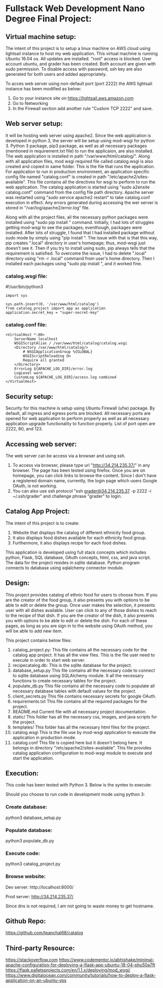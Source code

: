 # Fullstack Web Development Nano Degree Final Project:

## Virtual machine setup:

The intent of this project is to setup a linux machine on AWS cloud using lightsail instance to host my web application.
This virtual machine is running Ubuntu 16.04 os.  All updates are installed.
"root" access is blocked.  User account ubuntu, and grader has been created.  Both account are given with sudo permission.
To disable access with password, ssh key are also generated for both users and added appropriately.

To acces web server using non-default port (port 2222) the AWS lightsail instance has been modified as below:

 1. Go to your instance site on https://lightsail.aws.amazon.com
 2. Go to Networking
 3. In the Firewall section add another rule "Custom TCP 2222" and save.


## Web server setup:

It will be hosting web server using apache2.  Since the web application is developed in python 3,
the server will be setup using mod-wsgi for python 3.  Python 3 package, pip3 package, as well as
all necessary packages (mentioned in requirement.txt file) to run the applicaion, are also installed.
The web application is installed in path "/var/www/html/catalog/".  Along with all application files,
mod wsgi required file called catalog.wsgi is also created and copied in same folder.  This is the file
that runs the application.  For application to run in production environment, an application specific
config file named "catalog.conf" is created in path "/etc/apache2/sites-available".  This file contains
all the directives for wsgi to perform to run the web application.  The catalog application is started
using "sudo a2ensite catalog.conf" command from the config file path directory.  Apache server was
restarted using "sudo service apache2 restart" to take catalog.conf execution in effect.  Any errors generated
during accessing the wer server is stored in "/var/log/apache2/error.log" file.

Along with all the project files, all the necessary python packages were installed using "sudo pip install <package>"
command.  Initially, I had lots of struggles getting mod-wsgi to see the packages; eventhough, packages were
installed.  After lots of struggle, I found that I had installed package without sudo mode by simply using
"pip install <package>".  The issue with that is that this way, pip creates ".local" directory in user's homepage;
thus, mod-wsgi just doesn't see it.  Then if you try to install using sudo, pip always tells that the requirement
is satisfied.  To overcome the issue, I had to delete ".local" directory using "rm -r .local" command from
user's home directory.  Then I installed each packages using "sudo pip install <package>", and it worked fine.

### catalog.wsgi file:

#!/usr/bin/python3

```
import sys

sys.path.insert(0, '/var/www/html/catalog')
from catalog_project import app as application
application.secret_key = "super-secret-key"
```

### catalog.conf file:

```
<VirtualHost *:80>
	ServerName localhost
	WSGIScriptAlias / /var/www/html/catalog/catalog.wsgi
	<Directory /var/www/html/catalog/>
		# WSGIApplicationGroup %{GLOBAL}
		WSGIScriptReloading On
		Require all granted
	</Directory>
	ErrorLog ${APACHE_LOG_DIR}/error.log
	LogLevel warn
	CustomLog ${APACHE_LOG_DIR}/access.log combined
</VirtualHost>
```

## Security setup:

Security for this machine is setup using Ubuntu Firewall (ufw) package.  By default, all ingress and egress ports are blocked.
All necessary ports are opened for web application to perform properly as well as all necessary application upgrade
functionality to function properly.  List of port open are 2222, 80, and 123.


## Accessing web server:

The web server can be access via a browser and using ssh.

1. To access via browser, please type url "http://34.214.235.37/" in any browser.  The page has been tested using
firefox.  Once you are on homepage, you can click links to browse the content.  Since I don't have a
registered domain name, currently, the login page which users Google OAuth, is not working.
2. You can also use ssh protocol "ssh grader@34.214.235.37 -p 2222 -i ~/.ssh/grader" and challenge phrase "grader" to login.

## Catalog App Project:

The intent of this project is to create:

1. Website that displays the catalog of different ethnicity food group.
2. It also displays food dishes available for each ethnicity food group.
3. Furthermore, it also displays recipe for each food dishes.

This application is developed using full stack concepts which includes python, Flask, SQL database, OAuth concepts, html, css, and java script.  The data for the project resides in sqlite database.  Python program connects to database using sqlalchemy connector module.

## Design:

This project provides catalog of ethnic food for users to choose from.  If you are the creator of the food group, it also presents you with options to be able to edit or delete the group.  Once user makes the selection, it presents user with all dishes available.  User can click to any of those dishes to reach to the recipe of that dish.  If you are the creator of the dish, it also presents you with options to be able to edit or delete the dish.  For each of these pages, as long as you are sign in to the website using OAuth method, you will be able to add new item.

This project contains below files:

1. catalog_project.py:
    This file contains all the necessary code for the catalog app project.  It has all the view files.  This is the file user need to execute in order to start web server.
2. recipecatalog.db:
    This is the sqlite database for the project.
3. database_setup.py
    This file contains all the necessary code to connect to sqlite database using SQLAlchemy module. It all the necessary functions to create necessary tables for the project.
4. populate_db.py
    This file contains all the necessary code to populate all necessary database tables with default values for the project.
5. client_secrets.py
    This file contains necessary secrets for google OAuth.
6. requirements.txt
    This file contains all the required packages for the project.
7. README.md
    Current file with all necessary project documentation.
8. static/
    This folder has all the necessary css, images, and java scripts for the project.
9. templates/
    This folder has all the necessary html files for the project.
10. catalog.wsgi
    This is the file use by mod-wsgi application to execute the application in production mode.
11. catalog.conf
    This file is copied here but it doesn't belong here.  It belongs in directory "/etc/apache2/sites-available".
    This file provides catalog application configuration to mod-wsgi module to execute and start the application.


## Execution:

This code has been tested with Python 3.  Below is the syntex to execute:

Should you choose to run code in development mode using python 3:

### Create database:

python3 database_setup.py

### Populate database:

python3 populate_db.py

### Execute code:

python3 catalog_project.py

### Browse website:

Dev server: http://localhost:8000/

Prod server: http://34.214.235.37/

Since dns is not required, I am not going to waste money to get hostname.

## Github Repo:
https://github.com/tpanchal68/catalog

## Third-party Resource:
https://stackoverflow.com
https://www.codementor.io/abhishake/minimal-apache-configuration-for-deploying-a-flask-app-ubuntu-18-04-phu50a7ft
https://flask.palletsprojects.com/en/1.1.x/deploying/mod_wsgi/
https://www.digitalocean.com/community/tutorials/how-to-deploy-a-flask-application-on-an-ubuntu-vps
